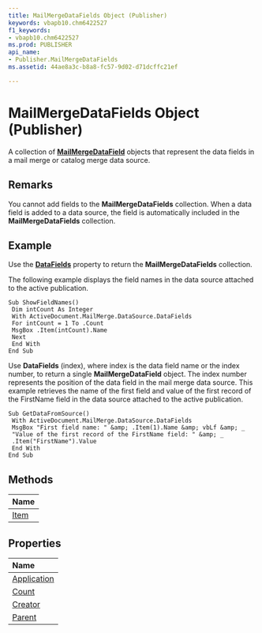 ```yaml
---
title: MailMergeDataFields Object (Publisher)
keywords: vbapb10.chm6422527
f1_keywords:
- vbapb10.chm6422527
ms.prod: PUBLISHER
api_name:
- Publisher.MailMergeDataFields
ms.assetid: 44ae8a3c-b8a8-fc57-9d02-d71dcffc21ef

---
```



# MailMergeDataFields Object (Publisher)

A collection of  **[MailMergeDataField](mailmergedatafield-object-publisher.md)** objects that represent the data fields in a mail merge or catalog merge data source.
 


## Remarks

You cannot add fields to the  **MailMergeDataFields** collection. When a data field is added to a data source, the field is automatically included in the **MailMergeDataFields** collection.
 

 

## Example

Use the  **[DataFields](mailmergedatasource.datafields-property-publisher.md)** property to return the **MailMergeDataFields** collection.
 

 

 

 
The following example displays the field names in the data source attached to the active publication.
 

 



```
Sub ShowFieldNames() 
 Dim intCount As Integer 
 With ActiveDocument.MailMerge.DataSource.DataFields 
 For intCount = 1 To .Count 
 MsgBox .Item(intCount).Name 
 Next 
 End With 
End Sub
```

Use  **DataFields** (index), where index is the data field name or the index number, to return a single **MailMergeDataField** object. The index number represents the position of the data field in the mail merge data source. This example retrieves the name of the first field and value of the first record of the FirstName field in the data source attached to the active publication.
 

 



```
Sub GetDataFromSource() 
 With ActiveDocument.MailMerge.DataSource.DataFields 
 MsgBox "First field name: " &amp; .Item(1).Name &amp; vbLf &amp; _ 
 "Value of the first record of the FirstName field: " &amp; _ 
 .Item("FirstName").Value 
 End With 
End Sub
```


## Methods



|**Name**|
|:-----|
|[Item](mailmergedatafields.item-method-publisher.md)|

## Properties



|**Name**|
|:-----|
|[Application](mailmergedatafields.application-property-publisher.md)|
|[Count](mailmergedatafields.count-property-publisher.md)|
|[Creator](mailmergedatafields.creator-property-publisher.md)|
|[Parent](mailmergedatafields.parent-property-publisher.md)|

